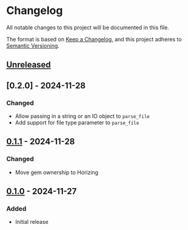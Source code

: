 # Changelog
All notable changes to this project will be documented in this file.

The format is based on [Keep a Changelog](https://keepachangelog.com/en/1.0.0/),
and this project adheres to [Semantic Versioning](https://semver.org/spec/v2.0.0.html).

## [Unreleased]

## [0.2.0] - 2024-11-28
### Changed
- Allow passing in a string or an IO object to `parse_file`
- Add support for file type parameter to `parse_file`

## [0.1.1] - 2024-11-28
### Changed
- Move gem ownership to Horizing

## [0.1.0] - 2024-11-27
### Added
- Initial release

[Unreleased]: https://github.com/horizing/llamaparserb/compare/v0.1.0...HEAD
[0.1.1]: https://github.com/horizing/llamaparserb/releases/tag/v0.1.1...v0.1.0
[0.1.0]: https://github.com/horizing/llamaparserb/releases/tag/v0.1.0
